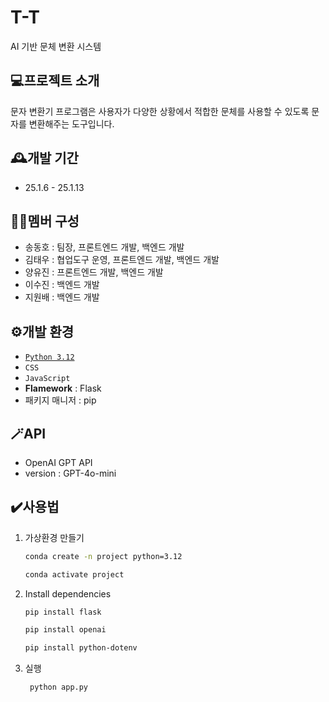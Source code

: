 # T-T
AI 기반 문체 변환 시스템


## 💻프로젝트 소개
문자 변환기 프로그램은 사용자가 다양한 상황에서 적합한 문체를 사용할 수 있도록 문자를 변환해주는 도구입니다.


## 🕰️개발 기간
* 25.1.6 - 25.1.13


## 🧑‍💻멤버 구성
* 송동호 : 팀장, 프론트엔드 개발, 백엔드 개발
* 김태우 : 협업도구 운영, 프론트엔드 개발, 백엔드 개발
* 양유진 : 프론트엔드 개발, 백엔드 개발
* 이수진 : 백엔드 개발
* 지원배 : 백엔드 개발


## ⚙️개발 환경
- [`Python 3.12`](https://github.com/conda-forge, "conda-forge")
- `CSS`
- `JavaScript`
- **Flamework** : Flask
- 패키지 매니저 : pip


## 🪄API
* OpenAI GPT API
* version : GPT-4o-mini


## ✔️사용법
1. 가상환경 만들기

   ```bash
   conda create -n project python=3.12

   conda activate project
   ```
   
2. Install dependencies

   ```bash
   pip install flask

   pip install openai

   pip install python-dotenv
   ```

3. 실행

   ```bash
    python app.py
   ```
